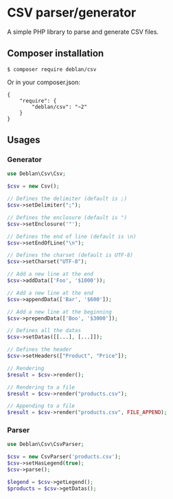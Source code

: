 CSV parser/generator
====================

A simple PHP library to parse and generate CSV files.

## Composer installation

```
$ composer require deblan/csv
```

Or in your composer.json:

```
{
    "require": {
        "deblan/csv": "~2"
    }
}
```

## Usages

### Generator

```php
use Deblan\Csv\Csv;

$csv = new Csv();

// Defines the delimiter (default is ;)
$csv->setDelimiter(";");

// Defines the enclosure (default is ")
$csv->setEnclosure('"');

// Defines the end of line (default is \n)
$csv->setEndOfLine("\n");

// Defines the charset (default is UTF-8)
$csv->setCharset("UTF-8");

// Add a new line at the end
$csv->addData(['Foo', '$1000'));

// Add a new line at the end
$csv->appendData(['Bar', '$600']);

// Add a new line at the beginning
$csv->prependData(['Boo', '$3000']);

// Defines all the datas
$csv->setDatas([[...], [...]]);

// Defines the header
$csv->setHeaders(["Product", "Price"]);

// Rendering
$result = $csv->render();

// Rendering to a file
$result = $csv->render("products.csv");

// Appending to a file
$result = $csv->render("products.csv", FILE_APPEND);
```

### Parser

```php
use Deblan\Csv\CsvParser;

$csv = new CsvParser('products.csv');
$csv->setHasLegend(true);
$csv->parse();

$legend = $csv->getLegend();
$products = $csv->getDatas();
```
